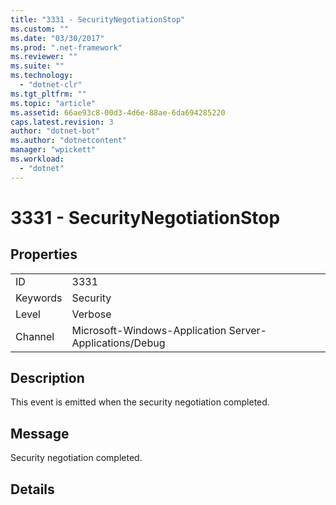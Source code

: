 ```yaml
---
title: "3331 - SecurityNegotiationStop"
ms.custom: ""
ms.date: "03/30/2017"
ms.prod: ".net-framework"
ms.reviewer: ""
ms.suite: ""
ms.technology: 
  - "dotnet-clr"
ms.tgt_pltfrm: ""
ms.topic: "article"
ms.assetid: 66ae93c8-00d3-4d6e-88ae-6da694285220
caps.latest.revision: 3
author: "dotnet-bot"
ms.author: "dotnetcontent"
manager: "wpickett"
ms.workload: 
  - "dotnet"
---
```

# 3331 - SecurityNegotiationStop
## Properties  
  
|||  
|-|-|  
|ID|3331|  
|Keywords|Security|  
|Level|Verbose|  
|Channel|Microsoft-Windows-Application Server-Applications/Debug|  
  
## Description  
 This event is emitted when the security negotiation completed.  
  
## Message  
 Security negotiation completed.  
  
## Details
